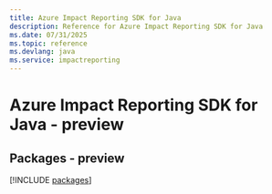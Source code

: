 ```yaml
---
title: Azure Impact Reporting SDK for Java
description: Reference for Azure Impact Reporting SDK for Java
ms.date: 07/31/2025
ms.topic: reference
ms.devlang: java
ms.service: impactreporting
---
```

# Azure Impact Reporting SDK for Java - preview
## Packages - preview
[!INCLUDE [packages](impact-reporting-index.md)]